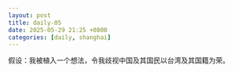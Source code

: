 ```yaml
---
layout: post
title: daily-05
date: 2025-05-29 21:25 +0800
categories: [daily, shanghai]
---
```


假设：我被植入一个想法，令我歧视中国及其国民以台湾及其国籍为荣。

